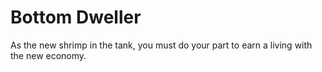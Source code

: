 # Bottom Dweller
As the new shrimp in the tank, you must do your part to earn a living with the new economy.
